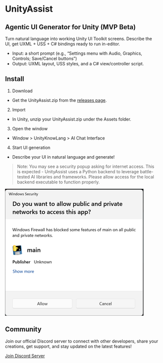 # UnityAssist
## Agentic UI Generator for Unity (MVP Beta)
Turn natural language into working Unity UI Toolkit screens. Describe the UI, get UXML + USS + C# bindings ready to run in-editor.

- Input: a short prompt (e.g., “Settings menu with Audio, Graphics, Controls; Save/Cancel buttons”)
- Output: UXML layout, USS styles, and a C# view/controller script.


## Install
1. Download
 - Get the UnityAssist.zip from the [releases page](https://github.com/LiberateGames/liberate-unity/releases).

2. Import
 - In Unity, unzip your UnityAssist.zip under the Assets folder.

3. Open the window
 - Window > UnityKnowLang > AI Chat Interface

4. Start UI generation
 - Describe your UI in natural language and generate!

> Note: You may see a security popup asking for internet access. This is expected - UnityAssist uses a Python backend to leverage battle-tested AI libraries and frameworks. Please allow access for the local backend executable to function properly.

![Allow Local Backend](AllowLocalBackend.png)

## Community

Join our official Discord server to connect with other developers, share your creations, get support, and stay updated on the latest features!

[Join Discord Server](https://discord.gg/RVJxtkA7BS)
